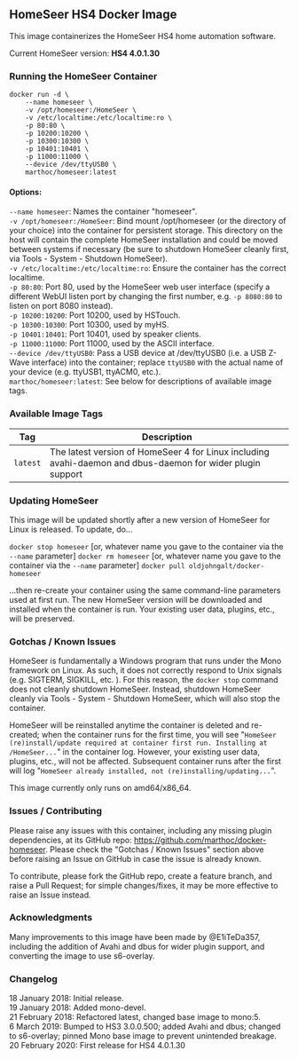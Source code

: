 ## HomeSeer HS4 Docker Image

This image containerizes the HomeSeer HS4 home automation software. 

Current HomeSeer version: **HS4 4.0.1.30**

### Running the HomeSeer Container

```
docker run -d \
    --name homeseer \
    -v /opt/homeseer:/HomeSeer \
    -v /etc/localtime:/etc/localtime:ro \
    -p 80:80 \
    -p 10200:10200 \
    -p 10300:10300 \
    -p 10401:10401 \
    -p 11000:11000 \
    --device /dev/ttyUSB0 \
    marthoc/homeseer:latest
```
#### Options:  
`--name homeseer`: Names the container "homeseer".  
`-v /opt/homeseer:/HomeSeer`: Bind mount /opt/homeseer (or the directory of your choice) into the container for persistent storage. This directory on the host will contain the complete HomeSeer installation and could be moved between systems if necessary (be sure to shutdown HomeSeer cleanly first, via Tools - System - Shutdown HomeSeer).  
`-v /etc/localtime:/etc/localtime:ro`: Ensure the container has the correct localtime.  
`-p 80:80`: Port 80, used by the HomeSeer web user interface (specify a different WebUI listen port by changing the first number, e.g. `-p 8080:80` to listen on port 8080 instead).  
`-p 10200:10200`: Port 10200, used by HSTouch.  
`-p 10300:10300`: Port 10300, used by myHS.  
`-p 10401:10401`: Port 10401, used by speaker clients.  
`-p 11000:11000`: Port 11000, used by the ASCII interface.  
`--device /dev/ttyUSB0`: Pass a USB device at /dev/ttyUSB0 (i.e. a USB Z-Wave interface) into the container; replace `ttyUSB0` with the actual name of your device (e.g. ttyUSB1, ttyACM0, etc.).  
`marthoc/homeseer:latest`: See below for descriptions of available image tags.

### Available Image Tags

| Tag | Description |
|-----|-------------|
| `latest` | The latest version of HomeSeer 4 for Linux including avahi-daemon and dbus-daemon for wider plugin support|


### Updating HomeSeer

This image will be updated shortly after a new version of HomeSeer for Linux is released. To update, do...

`docker stop homeseer` [or, whatever name you gave to the container via the `--name` parameter]
`docker rm homeseer` [or, whatever name you gave to the container via the `--name` parameter]
`docker pull oldjohngalt/docker-homeseer`

...then re-create your container using the same command-line parameters used at first run. The new HomeSeer version will be downloaded and installed when the container is run. Your existing user data, plugins, etc., will be preserved.

### Gotchas / Known Issues

HomeSeer is fundamentally a Windows program that runs under the Mono framework on Linux. As such, it does not correctly respond to Unix signals (e.g. SIGTERM, SIGKILL, etc. ). For this reason, the `docker stop` command does not cleanly shutdown HomeSeer. Instead, shutdown HomeSeer cleanly via Tools - System - Shutdown HomeSeer, which will also stop the container.

HomeSeer will be reinstalled anytime the container is deleted and re-created; when the container runs for the first time, you will see "`HomeSeer (re)install/update required at container first run. Installing at /HomeSeer...`" in the container log. However, your existing user data, plugins, etc., will not be affected. Subsequent container runs after the first will log "`HomeSeer already installed, not (re)installing/updating...`".

This image currently only runs on amd64/x86_64.

### Issues / Contributing

Please raise any issues with this container, including any missing plugin dependencies, at its GitHub repo: https://github.com/marthoc/docker-homeseer. Please check the "Gotchas / Known Issues" section above before raising an Issue on GitHub in case the issue is already known.

To contribute, please fork the GitHub repo, create a feature branch, and raise a Pull Request; for simple changes/fixes, it may be more effective to raise an Issue instead.

### Acknowledgments

Many improvements to this image have been made by @E1iTeDa357, including the addition of Avahi and dbus for wider plugin support, and converting the image to use s6-overlay.

### Changelog
18 January 2018: Initial release.  
19 January 2018: Added mono-devel.  
21 February 2018: Refactored latest, changed base image to mono:5.  
6 March 2019: Bumped to HS3 3.0.0.500; added Avahi and dbus; changed to s6-overlay; pinned Mono base image to prevent unintended breakage.  
20 February 2020: First release for HS4 4.0.1.30
